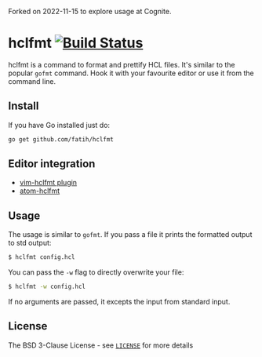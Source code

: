 Forked on 2022-11-15 to explore usage at Cognite.

# hclfmt [![Build Status](http://img.shields.io/travis/fatih/hclfmt.svg?style=flat-square)](https://travis-ci.org/fatih/hclfmt)

hclfmt is a command to format and prettify HCL files. It's similar to the
popular `gofmt` command. Hook it with your favourite editor or use it from the
command line.

## Install

If you have Go installed just do:

```bash
go get github.com/fatih/hclfmt
```

## Editor integration

- [vim-hclfmt plugin](https://github.com/fatih/vim-hclfmt)
- [atom-hclfmt](https://atom.io/packages/hclfmt)

## Usage

The usage is similar to `gofmt`. If you pass a file it prints the formatted
output to std output:

```bash
$ hclfmt config.hcl
```

You can pass the `-w` flag to directly overwrite your file:

```bash
$ hclfmt -w config.hcl
```

If no arguments are passed, it excepts the input from standard input.

## License

The BSD 3-Clause License - see
[`LICENSE`](https://github.com/fatih/hclfmt/blob/master/LICENSE) for more
details
